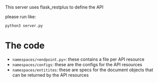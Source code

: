 This server uses flask_restplus to define the API

please run like:

```python
python3 server.py
```

# The code

 * ```namespaces/<endpoint.py>```: these contains a file per API resource 
 * ```namespaces/configs```: these are the configs for the API resources
 * ```namespaces/entitites```: these are specs for the document objects that can be returned by the API resources
 
